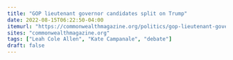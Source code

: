 ```yaml
---
title: "GOP lieutenant governor candidates split on Trump"
date: 2022-08-15T06:22:50-04:00
itemurl: "https://commonwealthmagazine.org/politics/gop-lieutenant-governor-candidates-split-on-trump/"
sites: "commonwealthmagazine.org"
tags: ["Leah Cole Allen", "Kate Campanale", "debate"]
draft: false
---
```


